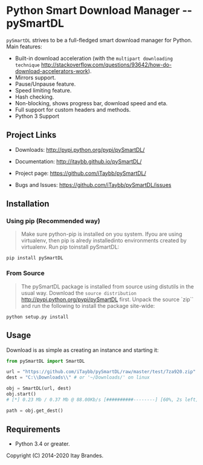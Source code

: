 # Python Smart Download Manager -- pySmartDL

`pySmartDL` strives to be a full-fledged smart download manager for Python. Main features:

* Built-in download acceleration (with the `multipart downloading technique` <http://stackoverflow.com/questions/93642/how-do-download-accelerators-work>).
* Mirrors support.
* Pause/Unpause feature.
* Speed limiting feature.
* Hash checking.
* Non-blocking, shows progress bar, download speed and eta.
* Full support for custom headers and methods.
* Python 3 Support

## Project Links

* Downloads: <http://pypi.python.org/pypi/pySmartDL/>

* Documentation: <http://itaybb.github.io/pySmartDL/>

* Project page: <https://github.com/iTaybb/pySmartDL/>

* Bugs and Issues: <https://github.com/iTaybb/pySmartDL/issues>

## Installation

### Using pip (Recommended way)

> Make sure python-pip is installed on you system. Ifyou are using virtualenv, then pip is alredy installedinto environments created by virtualenv. Run pip toinstall pySmartDL:

```shell
pip install pySmartDL
```

### From Source

> The pySmartDL package is installed from source using distutils in the usual way.  Download the `source distribution` <http://pypi.python.org/pypi/pySmartDL> first.  Unpack the source `zip`` and run the following to install the package site-wide:

```shell
python setup.py install
```

## Usage

Download is as simple as creating an instance and starting it:

```py
from pySmartDL import SmartDL

url = "https://github.com/iTaybb/pySmartDL/raw/master/test/7za920.zip"
dest = "C:\\Downloads\\" # or '~/Downloads/' on linux

obj = SmartDL(url, dest)
obj.start()
# [*] 0.23 Mb / 0.37 Mb @ 88.00Kb/s [##########--------] [60%, 2s left]

path = obj.get_dest()
```

## Requirements

* Python 3.4 or greater.

Copyright (C) 2014-2020 Itay Brandes.
